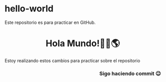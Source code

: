 # hello-world
Este repositorio es para practicar en GitHub.
<h1 align="center"> Hola Mundo!👋🏼🌎 </h1>
Estoy realizando estos cambios para practicar sobre el repositorio
 <h3 align="right"> Sigo haciendo commit 😉 </h3>
